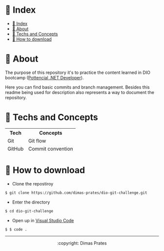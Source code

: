 # :triangular_flag_on_post: Index
- [:triangular_flag_on_post: Index](#triangular_flag_on_post-index)
- [:bookmark: About](#bookmark-about)
- [:bento: Techs and Concepts](#bento-techs-and-concepts)
- [:memo: How to download](#memo-how-to-download)

# :bookmark: About

The purpose of this repository it's to practice the content learned in DIO bootcamp ([Pottencial .NET Developer](https://web.dio.me/track/35a4e967-50e1-4140-a858-a6c8f63904c4)).

Here you can find basic commits and branch management. Besides this readme being used for description also represents a way to document the repository.

# :bento: Techs and Concepts
<table>
    <thead>
        <th>Tech</th>
        <th>Concepts</th>
    </thead>
    <tfoot>
        <tr>
            <td>Git</td>
            <td>Git flow</td>
        </tr>
        <tr>
            <td>GitHub</td>
            <td>Commit convention</td>
        </tr>
    </tfoot>
</table>

# :memo: How to download
* Clone the repostiroy
```bash
$ git clone https://github.com/dimas-prates/dio-git-challenge.git
```
* Enter the directory
```bash
$ cd dio-git-challenge
```
* Open up in [Visual Studio Code](https://code.visualstudio.com/)
```bash
$ $ code .
```
---
<p align="center"> :copyright: Dimas Prates</p>